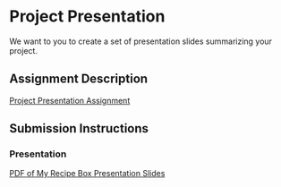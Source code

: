 # Project Presentation
We want to you to create a set of presentation slides summarizing your project.

## Assignment Description
[Project Presentation Assignment](https://education.launchcode.org/liftoff/modules/assignments/project-presentation)

## Submission Instructions

### Presentation
[PDF of My Recipe Box Presentation Slides](https://github.com/Sami-Freese/liftoff-assignments/blob/master/P6-Project_Presentation/My%20Recipe%20Box%20Project%20Presentation%20Template.pdf)
